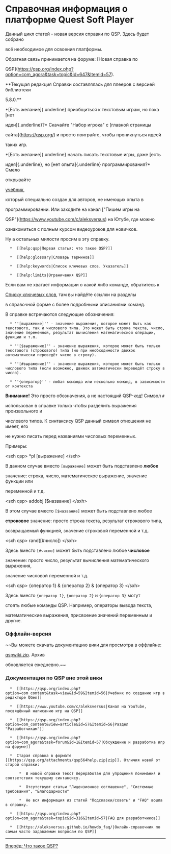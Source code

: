 # Справочная информация о платформе Quest Soft Player

Данный цикл статей - новая версия справки по QSP. Здесь будет собрано
всё необходимое для освоения платформы.

Обратная связь принимается на форуме: [Новая справка по
QSP](https://qsp.org/index.php?option=com_agora&task=topic&id=647&Itemid=57).

**Текущая редакция Справки составлялась для плееров с версией библиотеки
5.8.0.**

*[Есть желание]{.underline} приобщиться к текстовым играм, но пока [нет
идеи]{.underline}?* Скачайте \"Набор игрока\" с [главной страницы
сайта](https://qsp.org/) и просто поиграйте, чтобы проникнуться идеей
таких игр.

*[Есть желание]{.underline} начать писать текстовые игры, даже [есть
идея]{.underline}, но [нет опыта]{.underline} программирования?* Смело
открывайте
[учебник](https://qsp.org/index.php?option=com_content&task=view&id=59&Itemid=56),
который специально создан для авторов, не имеющих опыта в
программировании. Или заходите на канал [\"Пишем игры на
QSP\"](https://www.youtube.com/c/aleksversus) на Ютубе, где можно
ознакомиться с полным курсом видеоуроков для новичков.

Ну а остальных милости просим в эту справку.

      *  [[help:qsp|Первая статья: что такое QSP?]]
      *  [[help:glossary|Cловарь терминов]]
      *  [[help:keywords|Список ключевых слов. Указатель]]
      *  [[help:limits|Ограничения QSP]]

Если вам не хватает информации о какой либо команде, обратитесь к
[Списку ключевых слов](/help/keywords), там вы найдёте ссылки на разделы
в справочной форме с более подробными описаниями команд.

В справке встречаются следующие обозначения:

      * ''[выражение]'' - значение выражения, которое может быть как текстового, так и числового типа. Это может быть строка текста, число, значение переменной, результат вычисления математической операции, функции и т.п.
      * ''[$выражение]'' - значение выражения, которое может быть только текстового (строкового) типа (но при необходимости движок автоматически переведёт число в строку).
      * ''[#выражение]'' - значение выражения, которое может быть только числового типа (если возможно, движок автоматически переведёт строку в число).
      * ''{оператор}'' - любая команда или несколько команд, в зависимости от контекста

**Внимание!** Это просто обозначения, а не настоящий QSP-код! Символ `#`
использован в справке только чтобы разделить выражения произвольного и
числового типов. К синтаксису QSP данный символ отношения не имеет, его
не нужно писать перед названиями числовых переменных.

Примеры:

\<sxh qsp\> \*pl \[выражение\] \</sxh\>

В данном случае вместо `[выражение]` может быть подставлено **любое**
значение: строка, число, математическое выражение, значение функции или
переменной и т.д.

\<sxh qsp\> addobj \[\$название\] \</sxh\>

В этом случае вместо `[$название]` может быть подставлено любое
**строковое** значение: просто строка текста, результат строкового типа,
возвращаемый функцией, значение строковой переменной и т.д.

\<sxh qsp\> rand(\[#число\]) \</sxh\>

Здесь вместо `[#число]` может быть подставлено любое **числовое**
значение: просто число, результат вычисления математического выражения,
значение числовой переменной и т.д.

\<sxh qsp\> {оператор 1} & {оператор 2} & {оператор 3} \</sxh\>

Здесь вместо `{оператор 1}`, `{оператор 2}` и `{оператор 3}` могут
стоять любые команды QSP. Например, операторы вывода текста,
математические выражения, присвоение значений переменным и другие.

### Оффлайн-версия

~~Вы можете скачать документацию вики для просмотра в оффлайне:
[qspwiki.zip](https://qsp.org/tools/offlinehelp/qspwiki.zip). Архив
обновляется ежедневно.~~

### Документация по QSP вне этой вики

      *  [[https://qsp.org/index.php?option=com_content&task=view&id=59&Itemid=56|Учебник по созданию игр в редакторе QGen]]
      *  [[https://www.youtube.com/c/aleksversus|Канал на YouTube, посвящённый написанию игр на QSP]]
      *  [[https://qsp.org/index.php?option=com_content&view=article&id=57&Itemid=56|Раздел "Разработчикам"]]
      *  [[https://qsp.org/index.php?option=com_agora&task=forum&id=1&Itemid=57|Обсуждение и разработка игр на форуме]]
      *  Старая справка в формате [[https://qsp.org/attachments/qsp564help.zip|zip]]. Отличия новой от старой справки:
          *  В новой справке текст переработан для упрощения понимания и соответствия текущему синтаксису.
          *  Отсутствуют статьи "Лицензионное соглашение", "Системные требования", "Благодарности"
          *  Не вся информация из статей "Подсказки/советы" и "FAQ" вошла в справку.
      *  [[https://qsp.org/index.php?option=com_agora&task=topic&id=316&Itemid=57|FAQ для разработчиков]]
      *  [[https://aleksversus.github.io/howdo_faq/|Онлайн-справочник по самым часто задаваемым вопросам по QSP]]

------------------------------------------------------------------------

[Вперёд: Что такое QSP?](/help/qsp)
